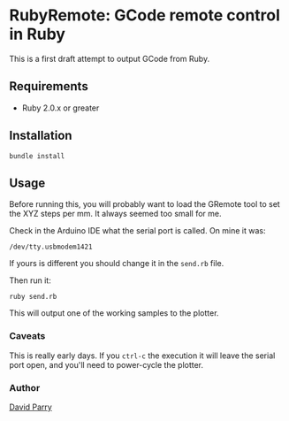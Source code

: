 # RubyRemote: GCode remote control in Ruby

This is a first draft attempt to output GCode from Ruby.

## Requirements

* Ruby 2.0.x or greater

## Installation

    bundle install

## Usage

Before running this, you will probably want to load the GRemote tool
to set the XYZ steps per mm. It always seemed too small for me.

Check in the Arduino IDE what the serial port is called. On mine it was:

    /dev/tty.usbmodem1421

If yours is different you should change it in the `send.rb` file.

Then run it:

    ruby send.rb

This will output one of the working samples to the plotter.

### Caveats

This is really early days. If you `ctrl-c` the execution it will leave
the serial port open, and you'll need to power-cycle the plotter.

### Author

[David Parry](https://github.com/suranyami)
